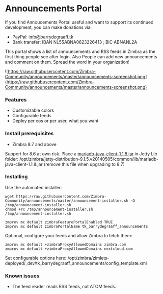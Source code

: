 Announcements Portal
==========

If you find Annoucements Portal useful and want to support its continued development, you can make donations via:
- PayPal: info@barrydegraaff.tk
- Bank transfer: IBAN NL55ABNA0623226413 ; BIC ABNANL2A

This portal shows a list of announcements and RSS feeds in Zimbra as the first thing people see after login. Also People can
add new announcements and comment on them. Spread the word in your organization!

![https://raw.githubusercontent.com/Zimbra-Community/announcements/master/announcements-screenshot.png](https://raw.githubusercontent.com/Zimbra-Community/announcements/master/announcements-screenshot.png)

### Features
  - Customizable colors
  - Configurable feeds
  - Deploy per cos or per user, what you want
  


### Install prerequisites
  - Zimbra 8.7 and above
  
Support for 8.6 at own risk. Place a [mariadb-java-client-1.1.8.jar](https://github.com/Zimbra-Community/announcements/raw/master/extra/mariadb-java-client-1.1.8.jar) in Jetty Lib folder:
/opt/zimbra/jetty-distribution-9.1.5.v20140505/common/lib/mariadb-java-client-1.1.8.jar   (remove this file when upgrading to 8.7)

### Installing
Use the automated installer:

    wget https://raw.githubusercontent.com/Zimbra-Community/announcements/master/announcement-installer.sh -O /tmp/announcement-installer.sh
    chmod +rx /tmp/announcement-installer.sh
    /tmp/announcement-installer.sh

    zmprov mc default zimbraFeaturePortalEnabled TRUE
    zmprov mc default zimbraPortalName tk_barrydegraaff_announcements

Optional, configure your feeds and allow Zimbra to fetch them:

    zmprov mc default +zimbraProxyAllowedDomains zimbra.com
    zmprov mc default +zimbraProxyAllowedDomains nextcloud.com
    
Set configurable options here: /opt/zimbra/zimlets-deployed/_dev/tk_barrydegraaff_announcements/config_template.xml

 
### Known issues

- The feed reader reads RSS feeds, not ATOM feeds.
